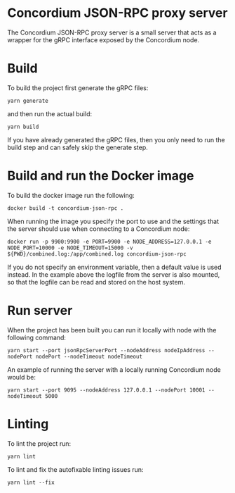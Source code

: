 # Concordium JSON-RPC proxy server

The Concordium JSON-RPC proxy server is a small server that acts as a wrapper for the gRPC interface exposed by the Concordium node.

# Build
To build the project first generate the gRPC files:
```
yarn generate
```
and then run the actual build:
```
yarn build
```
If you have already generated the gRPC files, then you only need to run the build step and can safely skip the generate step.

# Build  and run the Docker image
To build the docker image run the following:
```
docker build -t concordium-json-rpc .
```
When running the image you specify the port to use and the settings that the server should use
when connecting to a Concordium node:
```
docker run -p 9900:9900 -e PORT=9900 -e NODE_ADDRESS=127.0.0.1 -e NODE_PORT=10000 -e NODE_TIMEOUT=15000 -v ${PWD}/combined.log:/app/combined.log concordium-json-rpc
```
If you do not specify an environment variable, then a default value is used instead. In the example above the logfile from the server is also mounted, so that the logfile can be read and stored on the host system.

# Run server
When the project has been built you can run it locally with node with the following command:
```
yarn start --port jsonRpcServerPort --nodeAddress nodeIpAddress --nodePort nodePort --nodeTimeout nodeTimeout
```
An example of running the server with a locally running Concordium node would be:
```
yarn start --port 9095 --nodeAddress 127.0.0.1 --nodePort 10001 --nodeTimeout 5000
```

# Linting
To lint the project run:
```
yarn lint
```
To lint and fix the autofixable linting issues run:
```
yarn lint --fix
```
